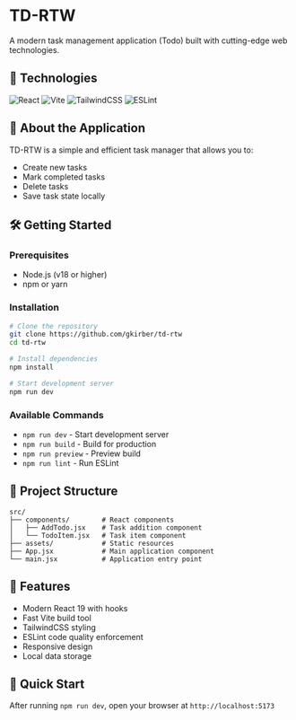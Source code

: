 # TD-RTW

A modern task management application (Todo) built with cutting-edge web technologies.

## 🚀 Technologies

![React](https://img.shields.io/badge/React-19.1.1-61DAFB?style=for-the-badge&logo=react&logoColor=black)
![Vite](https://img.shields.io/badge/Vite-7.1.2-646CFF?style=for-the-badge&logo=vite&logoColor=white)
![TailwindCSS](https://img.shields.io/badge/TailwindCSS-4.1.12-06B6D4?style=for-the-badge&logo=tailwindcss&logoColor=white)
![ESLint](https://img.shields.io/badge/ESLint-9.33.0-4B32C3?style=for-the-badge&logo=eslint&logoColor=white)

## 📱 About the Application

TD-RTW is a simple and efficient task manager that allows you to:

- Create new tasks
- Mark completed tasks
- Delete tasks
- Save task state locally

## 🛠️ Getting Started

### Prerequisites

- Node.js (v18 or higher)
- npm or yarn

### Installation

```bash
# Clone the repository
git clone https://github.com/gkirber/td-rtw
cd td-rtw

# Install dependencies
npm install

# Start development server
npm run dev
```

### Available Commands

- `npm run dev` - Start development server
- `npm run build` - Build for production
- `npm run preview` - Preview build
- `npm run lint` - Run ESLint

## 📁 Project Structure

```text
src/
├── components/        # React components
│   ├── AddTodo.jsx    # Task addition component
│   └── TodoItem.jsx   # Task item component
├── assets/            # Static resources
├── App.jsx            # Main application component
└── main.jsx           # Application entry point
```

## 🌟 Features

- Modern React 19 with hooks
- Fast Vite build tool
- TailwindCSS styling
- ESLint code quality enforcement
- Responsive design
- Local data storage

## 🚀 Quick Start

After running `npm run dev`, open your browser at `http://localhost:5173`
